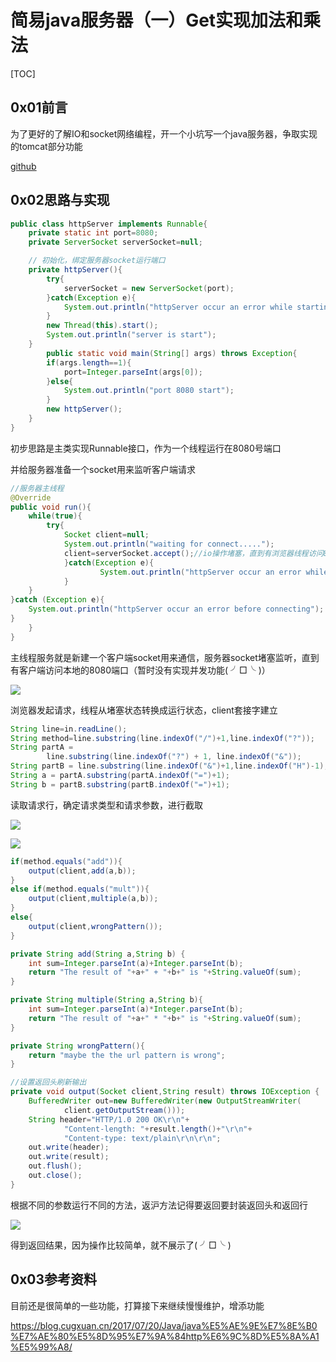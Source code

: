 # 简易java服务器（一）Get实现加法和乘法

[TOC]

## 0x01前言

为了更好的了解IO和socket网络编程，开一个小坑写一个java服务器，争取实现的tomcat部分功能

[github](https://github.com/iznilul/java-httpServer)

 ## 0x02思路与实现



```java
public class httpServer implements Runnable{
    private static int port=8080;
    private ServerSocket serverSocket=null;

    // 初始化，绑定服务器socket运行端口
    private httpServer(){
        try{
            serverSocket = new ServerSocket(port);
        }catch(Exception e){
            System.out.println("httpServer occur an error while starting");
        }
        new Thread(this).start();
        System.out.println("server is start");
    }
        public static void main(String[] args) throws Exception{
        if(args.length==1){
            port=Integer.parseInt(args[0]);
        }else{
            System.out.println("port 8080 start");
        }
        new httpServer();
    }
}
```

初步思路是主类实现Runnable接口，作为一个线程运行在8080号端口

并给服务器准备一个socket用来监听客户端请求

```java
//服务器主线程
@Override
public void run(){
    while(true){
        try{
            Socket client=null;
            System.out.println("waiting for connect.....");
            client=serverSocket.accept();//io操作堵塞，直到有浏览器线程访问8080端口
            }catch(Exception e){
                    System.out.println("httpServer occur an error while running");
            }
    }
}catch (Exception e){
    System.out.println("httpServer occur an error before connecting");
}
    }
}
```

主线程服务就是新建一个客户端socket用来通信，服务器socket堵塞监听，直到有客户端访问本地的8080端口（暂时没有实现并发功能( ╯□╰ )）

![](https://cdn.jsdelivr.net/gh/iznilul/img/1645446077366.png)

浏览器发起请求，线程从堵塞状态转换成运行状态，client套接字建立

```java
String line=in.readLine();
String method=line.substring(line.indexOf("/")+1,line.indexOf("?"));
String partA =
        line.substring(line.indexOf("?") + 1, line.indexOf("&"));
String partB = line.substring(line.indexOf("&")+1,line.indexOf("H")-1);
String a = partA.substring(partA.indexOf("=")+1);
String b = partB.substring(partB.indexOf("=")+1);
```

读取请求行，确定请求类型和请求参数，进行截取

![](https://cdn.jsdelivr.net/gh/iznilul/img/1645446079845.png)

![](https://cdn.jsdelivr.net/gh/iznilul/img/1645446080343.png)

```java
if(method.equals("add")){
    output(client,add(a,b));
}
else if(method.equals("mult")){
    output(client,multiple(a,b));
}
else{
    output(client,wrongPattern());
}
```

```java
private String add(String a,String b) {
    int sum=Integer.parseInt(a)+Integer.parseInt(b);
    return "The result of "+a+" + "+b+" is "+String.valueOf(sum);
}

private String multiple(String a,String b){
    int sum=Integer.parseInt(a)*Integer.parseInt(b);
    return "The result of "+a+" * "+b+" is "+String.valueOf(sum);
}

private String wrongPattern(){
    return "maybe the the url pattern is wrong";
}

//设置返回头刷新输出
private void output(Socket client,String result) throws IOException {
    BufferedWriter out=new BufferedWriter(new OutputStreamWriter(
            client.getOutputStream()));
    String header="HTTP/1.0 200 OK\r\n"+
            "Content-length: "+result.length()+"\r\n"+
            "Content-type: text/plain\r\n\r\n";
    out.write(header);
    out.write(result);
    out.flush();
    out.close();
}
```

根据不同的参数运行不同的方法，返沪方法记得要返回要封装返回头和返回行

![](https://cdn.jsdelivr.net/gh/iznilul/img/1645446082955.png)

得到返回结果，因为操作比较简单，就不展示了( ╯□╰ )

## 0x03参考资料

目前还是很简单的一些功能，打算接下来继续慢慢维护，增添功能

https://blog.cugxuan.cn/2017/07/20/Java/java%E5%AE%9E%E7%8E%B0%E7%AE%80%E5%8D%95%E7%9A%84http%E6%9C%8D%E5%8A%A1%E5%99%A8/





